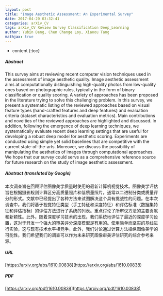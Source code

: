 ```yaml
---
layout: post
title: "Image Aesthetic Assessment: An Experimental Survey"
date: 2017-04-20 03:32:41
categories: arXiv_CV
tags: arXiv_CV Review Survey Classification Deep_Learning
author: Yubin Deng, Chen Change Loy, Xiaoou Tang
mathjax: true
---
```


* content
{:toc}

##### Abstract
This survey aims at reviewing recent computer vision techniques used in the assessment of image aesthetic quality. Image aesthetic assessment aims at computationally distinguishing high-quality photos from low-quality ones based on photographic rules, typically in the form of binary classification or quality scoring. A variety of approaches has been proposed in the literature trying to solve this challenging problem. In this survey, we present a systematic listing of the reviewed approaches based on visual feature types (hand-crafted features and deep features) and evaluation criteria (dataset characteristics and evaluation metrics). Main contributions and novelties of the reviewed approaches are highlighted and discussed. In addition, following the emergence of deep learning techniques, we systematically evaluate recent deep learning settings that are useful for developing a robust deep model for aesthetic scoring. Experiments are conducted using simple yet solid baselines that are competitive with the current state-of-the-arts. Moreover, we discuss the possibility of manipulating the aesthetics of images through computational approaches. We hope that our survey could serve as a comprehensive reference source for future research on the study of image aesthetic assessment.

##### Abstract (translated by Google)
本次调查旨在回顾评估图像美学质量时使用的最新计算机视觉技术。图像美学评估旨在根据摄影规则计算区分高质量照片和低质量照片，通常以二进制分类或质量评分的形式。文献中已经提出了各种方法来试图解决这个具有挑战性的问题。在本次调查中，我们将基于视觉特征类型（手工特征和深度特征）和评估标准（数据集特征和评估指标）的评估方法进行了系统的列表。重点讨论了所审议方法的主要贡献和新颖性。此外，随着深度学习技术的出现，我们系统地评估了最近的深度学习设置，这对于开发一个强大的审美评分深度模型是有用的。使用简单而坚实的基线进行实验，这与现有技术水平相竞争。此外，我们讨论通过计算方法操纵图像美学的可能性。我们希望我们的调查可以作为未来研究图像审美评估研究的综合参考来源。

##### URL
[https://arxiv.org/abs/1610.00838](https://arxiv.org/abs/1610.00838)

##### PDF
[https://arxiv.org/pdf/1610.00838](https://arxiv.org/pdf/1610.00838)

